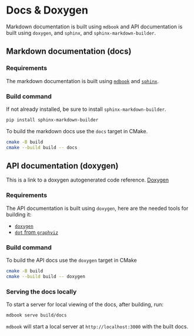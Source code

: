 # Docs & Doxygen

Markdown documentation is built using `mdbook` and API documentation is built using `doxygen`, and `sphinx`, and `sphinx-markdown-builder`.

## Markdown documentation (docs)

### Requirements

The markdown documentation is built using [`mdbook`](https://github.com/rust-lang/mdBook) and [`sphinx`](https://www.sphinx-doc.org/en/master/).

### Build command

If not already installed, be sure to install `sphinx-markdown-builder`.

```bash
pip install sphinx-markdown-builder
```

To build the markdown docs use the `docs` target in CMake.

```sh
cmake -B build
cmake --build build -- docs
```

## API documentation (doxygen)

This is a link to a doxygen autogenerated code reference.
[Doxygen](./doxygen/html/files.html)

### Requirements

The API documentation is built using `doxygen`, here are the needed tools for building it:

- [`doxygen`](https://www.doxygen.nl/index.html)
- [`dot` from `graphviz`](https://graphviz.org/)

### Build command

To build the API docs use the `doxygen` target in CMake

```sh
cmake -B build
cmake --build build -- doxygen
```

### Serving the docs locally

To start a server for local viewing of the docs, after building, run:

```sh
mdbook serve build/docs
```

`mdbook` will start a local server at `http://localhost:3000` with the built docs.
